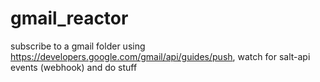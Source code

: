 # gmail_reactor
subscribe to a gmail folder using https://developers.google.com/gmail/api/guides/push, watch for salt-api events (webhook) and do stuff
